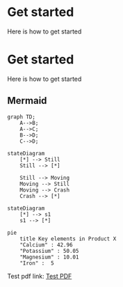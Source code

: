 # Get started
Here is how to get started
# Get started
Here is how to get started
## Mermaid

```mermaid
graph TD;
    A-->B;
    A-->C;
    B-->D;
    C-->D;
```

```mermaid
stateDiagram
    [*] --> Still
    Still --> [*]

    Still --> Moving
    Moving --> Still
    Moving --> Crash
    Crash --> [*]
```

```mermaid
stateDiagram
    [*] --> s1
    s1 --> [*]
```

```mermaid
pie
    title Key elements in Product X
    "Calcium" : 42.96
    "Potassium" : 50.05
    "Magnesium" : 10.01
    "Iron" :  5
```
Test pdf link:
[Test PDF](base_dummy.3.6.2.pdf ':target=_blank') 